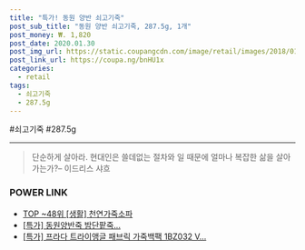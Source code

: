 ```yaml
--- 
title: "특가! 동원 양반 쇠고기죽" 
post_sub_title: "동원 양반 쇠고기죽, 287.5g, 1개" 
post_money: ₩. 1,820 
post_date: 2020.01.30 
post_img_url: https://static.coupangcdn.com/image/retail/images/2018/01/08/12/7/95183be7-abab-49f5-8509-c360ff9aad8a.jpg 
post_link_url: https://coupa.ng/bnHU1x 
categories: 
  - retail 
tags: 
  - 쇠고기죽 
  - 287.5g 
--- 
```

  #쇠고기죽 #287.5g 
<hr> 

> 단순하게 살아라. 현대인은 쓸데없는 절차와 일 때문에 얼마나 복잡한 삶을 살아가는가?– 이드리스 샤흐 


### POWER LINK

* <a href="https://blog.naver.com/fasyy4321/221779921917" target="_blank"> TOP ~48위 [생활] 천연가죽소파</a>
* <a href="https://blog.naver.com/an0733/221789805657" target="_blank">[특가] 동원양반죽 밤단팥죽...</a>
* <a href="https://blog.naver.com/an0733/221788100395" target="_blank">[특가] 프라다 트라이앵글 패브릭 가죽백팩 1BZ032 V...</a>

